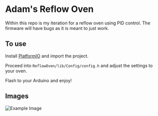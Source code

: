 # Adam's Reflow Oven

Within this repo is my iteration for a reflow oven using PID control. The firmware will have bugs as it is meant to just work. 

## To use

Install [PlatformIO](https://platformio.org) and import the project.

Proceed into `ReflowOven/lib/Config/config.h` and adjust the settings to your oven.

Flash to your Arduino and enjoy!

## Images
![Example Image](https://cloud-1d30kbj5b-hack-club-bot.vercel.app/00abd35bc-449f-40fb-b06c-26b0fe3032c1_1_105_c.png)
